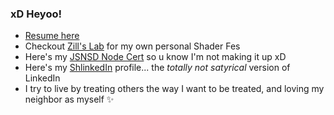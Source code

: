 ### xD Heyoo!

- [Resume here](https://wswoodruff.github.io/resume/wswoodruff-resume.pdf)
- Checkout [Zill's Lab](https://wswoodruff.github.io/zills-lab-site) for my own personal Shader Fes
- Here's my [JSNSD Node Cert](https://www.credly.com/badges/dc107cd5-6665-4e41-9cf0-406a25a9813c) so u know I'm not making it up xD
- Here's my [ShlinkedIn](https://www.shlinkedin.com/sh/pancakedev) profile... the _totally not satyrical_ version of LinkedIn
- I try to live by treating others the way I want to be treated, and loving my neighbor as myself :sparkles:
